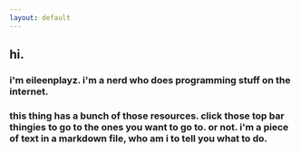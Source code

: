 ```yaml
---
layout: default
---
```

## hi.
### i'm eileenplayz. i'm a nerd who does programming stuff on the internet.


### this thing has a bunch of those resources. click those top bar thingies to go to the ones you want to go to. or not. i'm a piece of text in a markdown file, who am i to tell you what to do.